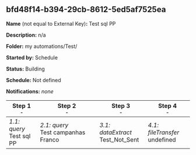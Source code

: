 ## bfd48f14-b394-29cb-8612-5ed5af7525ea

**Name** (not equal to External Key)**:** Test sql PP

**Description:** n/a

**Folder:** my automations/Test/

**Started by:** Schedule

**Status:** Building

**Schedule:** Not defined

**Notifications:** _none_


| Step 1<br>_<small>-</small>_ | Step 2<br>_<small>-</small>_ | Step 3<br>_<small>-</small>_ | Step 4<br>_<small>-</small>_ |
| --- | --- | --- | --- |
| _1.1: query_<br>Test sql PP | _2.1: query_<br>Test campanhas Franco | _3.1: dataExtract_<br>Test_Not_Sent | _4.1: fileTransfer_<br>undefined |
